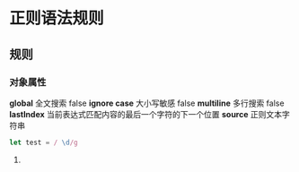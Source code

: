 # 正则语法规则

## 规则 
### 对象属性
**global** 全文搜索 false
**ignore case** 大小写敏感 false
**multiline** 多行搜索 false
**lastIndex** 当前表达式匹配内容的最后一个字符的下一个位置
**source** 正则文本字符串

``` js
let test = / \d/g

```




1. 